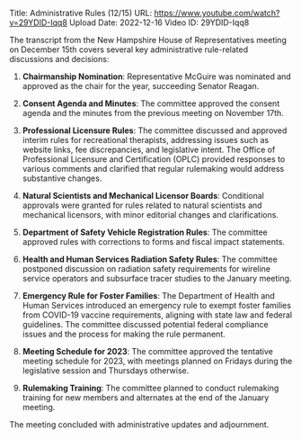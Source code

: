 Title: Administrative Rules (12/15)
URL: https://www.youtube.com/watch?v=29YDID-Iqq8
Upload Date: 2022-12-16
Video ID: 29YDID-Iqq8

The transcript from the New Hampshire House of Representatives meeting on December 15th covers several key administrative rule-related discussions and decisions:

1. **Chairmanship Nomination**: Representative McGuire was nominated and approved as the chair for the year, succeeding Senator Reagan.

2. **Consent Agenda and Minutes**: The committee approved the consent agenda and the minutes from the previous meeting on November 17th.

3. **Professional Licensure Rules**: The committee discussed and approved interim rules for recreational therapists, addressing issues such as website links, fee discrepancies, and legislative intent. The Office of Professional Licensure and Certification (OPLC) provided responses to various comments and clarified that regular rulemaking would address substantive changes.

4. **Natural Scientists and Mechanical Licensor Boards**: Conditional approvals were granted for rules related to natural scientists and mechanical licensors, with minor editorial changes and clarifications.

5. **Department of Safety Vehicle Registration Rules**: The committee approved rules with corrections to forms and fiscal impact statements.

6. **Health and Human Services Radiation Safety Rules**: The committee postponed discussion on radiation safety requirements for wireline service operators and subsurface tracer studies to the January meeting.

7. **Emergency Rule for Foster Families**: The Department of Health and Human Services introduced an emergency rule to exempt foster families from COVID-19 vaccine requirements, aligning with state law and federal guidelines. The committee discussed potential federal compliance issues and the process for making the rule permanent.

8. **Meeting Schedule for 2023**: The committee approved the tentative meeting schedule for 2023, with meetings planned on Fridays during the legislative session and Thursdays otherwise.

9. **Rulemaking Training**: The committee planned to conduct rulemaking training for new members and alternates at the end of the January meeting.

The meeting concluded with administrative updates and adjournment.